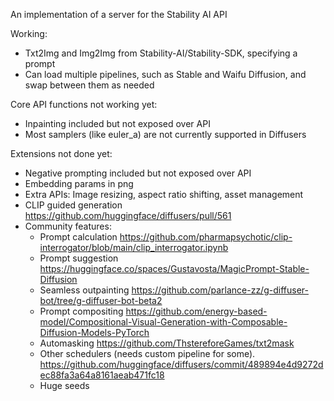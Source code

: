 An implementation of a server for the Stability AI API

Working:

- Txt2Img and Img2Img from Stability-AI/Stability-SDK, specifying a prompt
- Can load multiple pipelines, such as Stable and Waifu Diffusion, and swap between them as needed

Core API functions not working yet:

- Inpainting included but not exposed over API
- Most samplers (like euler_a) are not currently supported in Diffusers

Extensions not done yet:

- Negative prompting included but not exposed over API
- Embedding params in png
- Extra APIs: Image resizing, aspect ratio shifting, asset management
- CLIP guided generation https://github.com/huggingface/diffusers/pull/561
- Community features: 
  - Prompt calculation https://github.com/pharmapsychotic/clip-interrogator/blob/main/clip_interrogator.ipynb
  - Prompt suggestion https://huggingface.co/spaces/Gustavosta/MagicPrompt-Stable-Diffusion
  - Seamless outpainting https://github.com/parlance-zz/g-diffuser-bot/tree/g-diffuser-bot-beta2
  - Prompt compositing https://github.com/energy-based-model/Compositional-Visual-Generation-with-Composable-Diffusion-Models-PyTorch
  - Automasking https://github.com/ThstereforeGames/txt2mask
  - Other schedulers (needs custom pipeline for some). https://github.com/huggingface/diffusers/commit/489894e4d9272dec88fa3a64a8161aeab471fc18
  - Huge seeds
